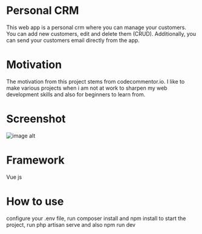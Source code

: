 # Personal CRM
This web app is a personal crm where you can manage your customers. You can add new customers, edit and delete them (CRUD). Additionally, you can send your customers email directly from the app.
# Motivation
The motivation from this project stems from codecommentor.io. I like to make various projects when i am not at work to sharpen my web development skills and also for beginners to learn from.
# Screenshot
![image alt]()
# Framework
Vue js
# How to use
configure your .env file, run composer install and npm install
to start the project, run php artisan serve and also npm run dev



